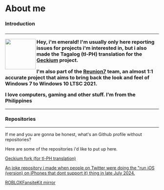 # About me
<h3>Introduction<h3>
  
***
<img align="left" width="100" height="100" src="https://github.com/user-attachments/assets/7265fa57-81b7-46f1-a17e-5d0153569fbc">

Hey, i'm emerald! I'm usually only here reporting issues for projects i'm interested in, but i also made the Tagalog (tl-PH) translation for the [Geckium](https://github.com/angelbruni/Geckium) project.

I'm also part of the [Reunion7](https://reunion7.com/) team, an almost 1:1 accurate project that aims to bring back the look and feel of Windows 7 to Windows 10 LTSC 2021. 

I love computers, gaming and other stuff. I'm from the Philippines 

***
<h3>Repositories</h3>


***

If me and you are gonna be honest, what's an Github profile without repositories? 

Here are some of the repositories i'd like to put up here.


[
Geckium fork (for tl-PH translation)](https://github.com/emeraldsucksss/Geckium)


[
An joke repository i made when people on Twitter were doing the "run iOS (version) on iPhones that dont support it) thing in late July 2024.](https://github.com/emeraldsucksss/i10on11)


[
ROBLOXFansiteKit mirror](https://github.com/emeraldsucksss/ROBLOXFansiteKit)
